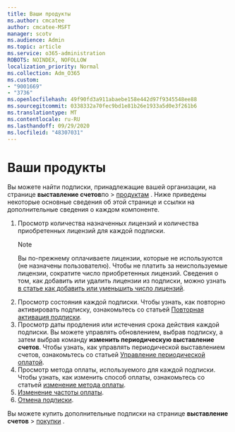 ```yaml
---
title: Ваши продукты
ms.author: cmcatee
author: cmcatee-MSFT
manager: scotv
ms.audience: Admin
ms.topic: article
ms.service: o365-administration
ROBOTS: NOINDEX, NOFOLLOW
localization_priority: Normal
ms.collection: Adm_O365
ms.custom:
- "9001669"
- "3736"
ms.openlocfilehash: 49f90fd3a911abaebe158e442d97f9345548ee88
ms.sourcegitcommit: 0338332a70fec9bd1e81b26e1933a5d0e3f261b6
ms.translationtype: MT
ms.contentlocale: ru-RU
ms.lasthandoff: 09/29/2020
ms.locfileid: "48307031"
---
```

# <a name="your-products"></a>Ваши продукты

Вы можете найти подписки, принадлежащие вашей организации, на странице **выставление счетов**по  >  [продуктам](https://go.microsoft.com/fwlink/p/?linkid=842054) . Ниже приведены некоторые основные сведения об этой странице и ссылки на дополнительные сведения о каждом компоненте.

1. Просмотр количества назначенных лицензий и количества приобретенных лицензий для каждой подписки.
    > [!NOTE]
    > Вы по-прежнему оплачиваете лицензии, которые не используются (не назначены пользователю). Чтобы не платить за неиспользуемые лицензии, сократите число приобретенных лицензий. Сведения о том, как добавить или удалить лицензии из подписки, можно узнать [в статье как добавить или уменьшить число лицензий](https://docs.microsoft.com/alchemyinsights/how-to-add-or-reduce-licenses).
2. Просмотр состояния каждой подписки. Чтобы узнать, как повторно активировать подписку, ознакомьтесь со статьей [Повторная активация подписки](reactivate-your-subscription.md).
3. Просмотр даты продления или истечения срока действия каждой подписки. Вы можете управлять обновлением, выбрав подписку, а затем выбрав команду **изменить периодическую выставление счетов**. Чтобы узнать, как управлять периодической выставлением счетов, ознакомьтесь со статьей [Управление периодической оплатой](manage-auto-renewal.md).
4. Просмотр метода оплаты, используемого для каждой подписки. Чтобы узнать, как изменить способ оплаты, ознакомьтесь со статьей [изменение метода оплаты](change-payment-method.md).
5. [Изменение частоты оплаты](change-how-often-you-pay.md).
6. [Отмена подписки](https://go.microsoft.com/fwlink/?linkid=2119113).

Вы можете купить дополнительные подписки на странице **выставление счетов**  >  [покупки](https://go.microsoft.com/fwlink/p/?linkid=868433) .